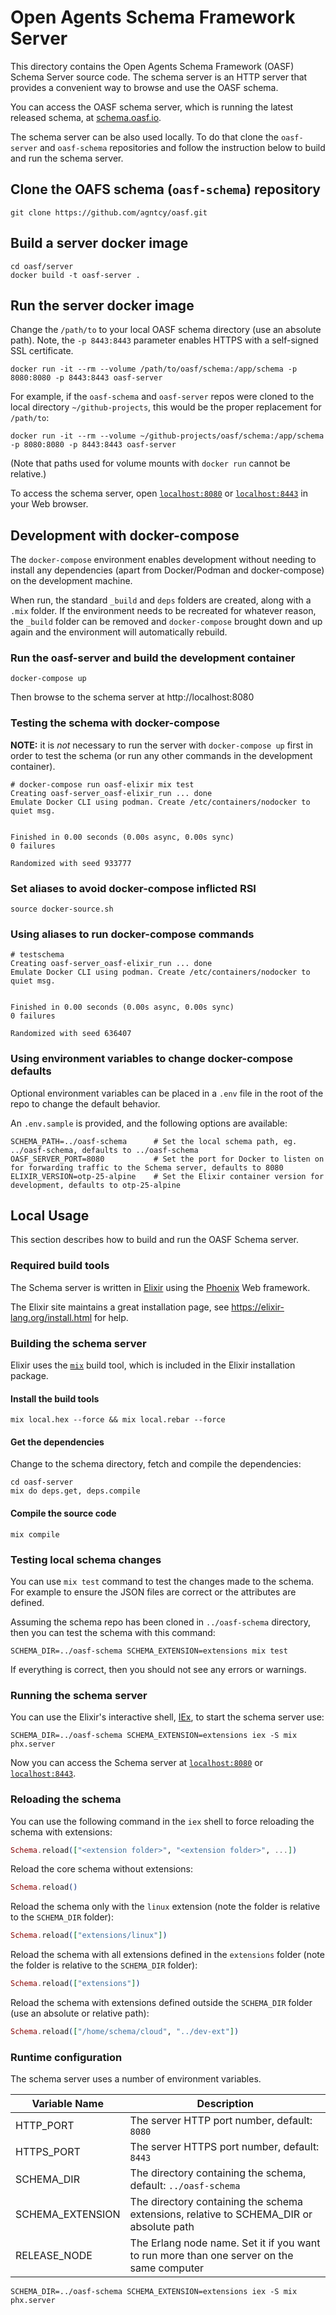 # Open Agents Schema Framework Server

This directory contains the Open Agents Schema Framework (OASF) Schema Server source code.
The schema server is an HTTP server that provides a convenient way to browse and use the OASF schema.

You can access the OASF schema server, which is running the latest released schema, at [schema.oasf.io](https://schema.oasf.io).

The schema server can be also used locally. To do that clone the `oasf-server` and `oasf-schema` repositories and follow the instruction below to build and run the schema server.

## Clone the OAFS schema (`oasf-schema`) repository

```shell
git clone https://github.com/agntcy/oasf.git
```

## Build a server docker image

```shell
cd oasf/server
docker build -t oasf-server .
```

## Run the server docker image

Change the `/path/to` to your local OASF schema directory (use an absolute path). Note, the `-p 8443:8443` parameter enables HTTPS with a self-signed SSL certificate.

```shell
docker run -it --rm --volume /path/to/oasf/schema:/app/schema -p 8080:8080 -p 8443:8443 oasf-server
```

For example, if the `oasf-schema` and `oasf-server` repos were cloned to the local directory `~/github-projects`, this would be the proper replacement for `/path/to`:

```shell
docker run -it --rm --volume ~/github-projects/oasf/schema:/app/schema -p 8080:8080 -p 8443:8443 oasf-server
```

(Note that paths used for volume mounts with `docker run` cannot be relative.)

To access the schema server, open [`localhost:8080`](http://localhost:8080) or [`localhost:8443`](https://localhost:8443) in your Web browser.

## Development with docker-compose

The `docker-compose` environment enables development without needing to install any dependencies (apart from Docker/Podman and docker-compose) on the development machine.

When run, the standard `_build` and `deps` folders are created, along with a `.mix` folder. If the environment needs to be recreated for whatever reason, the `_build` folder can be removed and `docker-compose` brought down and up again and the environment will automatically rebuild.

### Run the oasf-server and build the development container

```shell
docker-compose up
```

Then browse to the schema server at http://localhost:8080

### Testing the schema with docker-compose

**NOTE:** it is _not_ necessary to run the server with `docker-compose up` first in order to test the schema (or run any other commands in the development container).

```
# docker-compose run oasf-elixir mix test
Creating oasf-server_oasf-elixir_run ... done
Emulate Docker CLI using podman. Create /etc/containers/nodocker to quiet msg.


Finished in 0.00 seconds (0.00s async, 0.00s sync)
0 failures

Randomized with seed 933777
```

### Set aliases to avoid docker-compose inflicted RSI

```shell
source docker-source.sh
```

### Using aliases to run docker-compose commands

```
# testschema
Creating oasf-server_oasf-elixir_run ... done
Emulate Docker CLI using podman. Create /etc/containers/nodocker to quiet msg.


Finished in 0.00 seconds (0.00s async, 0.00s sync)
0 failures

Randomized with seed 636407
```

### Using environment variables to change docker-compose defaults

Optional environment variables can be placed in a `.env` file in the root of the repo to change the default behavior.

An `.env.sample` is provided, and the following options are available:

```
SCHEMA_PATH=../oasf-schema      # Set the local schema path, eg. ../oasf-schema, defaults to ../oasf-schema
OASF_SERVER_PORT=8080           # Set the port for Docker to listen on for forwarding traffic to the Schema server, defaults to 8080
ELIXIR_VERSION=otp-25-alpine    # Set the Elixir container version for development, defaults to otp-25-alpine
```

## Local Usage

This section describes how to build and run the OASF Schema server.

### Required build tools

The Schema server is written in [Elixir](https://elixir-lang.org) using the [Phoenix](https://phoenixframework.org/) Web framework.

The Elixir site maintains a great installation page, see https://elixir-lang.org/install.html for help.

### Building the schema server

Elixir uses the [`mix`](https://hexdocs.pm/mix/Mix.html) build tool, which is included in the Elixir installation package.

#### Install the build tools

```shell
mix local.hex --force && mix local.rebar --force
```

#### Get the dependencies

Change to the schema directory, fetch and compile the dependencies:

```shell
cd oasf-server
mix do deps.get, deps.compile
```

#### Compile the source code

```shell
mix compile
```

### Testing local schema changes

You can use `mix test` command to test the changes made to the schema. For example to ensure the JSON files are correct or the attributes are defined.

Assuming the schema repo has been cloned in `../oasf-schema` directory, then you can test the schema with this command:

```shell
SCHEMA_DIR=../oasf-schema SCHEMA_EXTENSION=extensions mix test
```

If everything is correct, then you should not see any errors or warnings.

### Running the schema server

You can use the Elixir's interactive shell, [IEx](https://hexdocs.pm/iex/IEx.html), to start the schema server use:

```shell
SCHEMA_DIR=../oasf-schema SCHEMA_EXTENSION=extensions iex -S mix phx.server
```

Now you can access the Schema server at [`localhost:8080`](http://localhost:8080) or [`localhost:8443`](https://localhost:8443).

### Reloading the schema

You can use the following command in the `iex` shell to force reloading the schema with extensions:

```elixir
Schema.reload(["<extension folder>", "<extension folder>", ...])
```

Reload the core schema without extensions:

```elixir
Schema.reload()
```

Reload the schema only with the `linux` extension (note the folder is relative to the `SCHEMA_DIR` folder):

```elixir
Schema.reload(["extensions/linux"])
```

Reload the schema with all extensions defined in the `extensions` folder (note the folder is relative to the `SCHEMA_DIR` folder):

```elixir
Schema.reload(["extensions"])
```

Reload the schema with extensions defined outside the `SCHEMA_DIR` folder (use an absolute or relative path):

```elixir
Schema.reload(["/home/schema/cloud", "../dev-ext"])
```

### Runtime configuration

The schema server uses a number of environment variables.

| Variable Name    | Description                                                                               |
| ---------------- | ----------------------------------------------------------------------------------------- |
| HTTP_PORT        | The server HTTP port number, default: `8080`                                              |
| HTTPS_PORT       | The server HTTPS port number, default: `8443`                                             |
| SCHEMA_DIR       | The directory containing the schema, default: `../oasf-schema`                            |
| SCHEMA_EXTENSION | The directory containing the schema extensions, relative to SCHEMA_DIR or absolute path   |
| RELEASE_NODE     | The Erlang node name. Set it if you want to run more than one server on the same computer |

```shell
SCHEMA_DIR=../oasf-schema SCHEMA_EXTENSION=extensions iex -S mix phx.server
```
